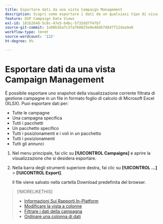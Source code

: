 ```yaml
---
title: Esportare dati da una vista Campaign Management
description: Scopri come esportare i dati da un qualsiasi tipo di visualizzazione di gestione delle campagne a un file di foglio di calcolo.
feature: DSP Campaign Data Views
exl-id: 181b2648-5c8c-47e5-b4bc-5733dd7f47b7
source-git-commit: 1a98b3ba7c37a768825e9e48db7d847f12daa9a0
workflow-type: tm+mt
source-wordcount: '122'
ht-degree: 0%

---
```


# Esportare dati da una vista Campaign Management

È possibile esportare uno snapshot della visualizzazione corrente filtrata di gestione campagne in un file in formato foglio di calcolo di Microsoft Excel (XLSX). Puoi esportare dati per:

* Tutte le campagne
* Una campagna specifica
* Tutti i pacchetti
* Un pacchetto specifico
* Tutti i posizionamenti e i voli in un pacchetto
* Tutti i posizionamenti
* Tutti gli annunci

1. Nel menu principale, fai clic su **[!UICONTROL Campaigns]** e aprire la visualizzazione che si desidera esportare.

1. Nella barra degli strumenti superiore destra, fai clic su  **[!UICONTROL ...]** > **[!UICONTROL Export]**.

   Il file viene salvato nella cartella Download predefinita del browser.

>[!MORELIKETHIS]
>
>* [Informazioni Sui Rapporti In-Platform](campaign-reports-about.md)
>* [Modificare la vista a colonne](column-view-change.md)
>* [Filtrare i dati della campagna](campaign-data-filter.md)
>* [Ordinare una colonna di dati](campaign-data-sort.md)

